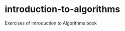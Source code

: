 introduction-to-algorithms
==========================

Exercises of Introduction to Algorithms book
